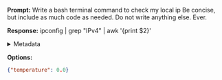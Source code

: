 **Prompt:**
Write a bash terminal command to check my local ip Be concise, but include as much code as needed. Do not write anything else. Ever.


**Response:**
ipconfig | grep "IPv4" | awk '{print $2}'

<details><summary>Metadata</summary>

- Duration: 1363 ms
- Datetime: 2023-12-29T15:11:15.519029
- Model: gpt-3.5-turbo-0613

</details>

**Options:**
```json
{"temperature": 0.0}
```

